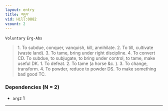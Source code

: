 ```yaml
---
layout: entry
title: འདུལ་
vid: Hill:0882
vcount: 2
---
```

`Voluntary` `Erg-Abs`
> 1\.
 To subdue, conquer, vanquish, kill, annihilate\.
 2\.
 To till, cultivate (waste land)\.
 3\.
 To tame, bring under right discipline\.
 4\.
 To convert CD\.
 To subdue, to subjugate, to bring under control, to tame, make useful DK\.
 1\.
 To defeat\.
 2\.
 To tame (a horse &c\.
)\.
 3\.
 To change, transform\.
 4\.
 To powder, reduce to powder DS\.
 To make something bad good TC\.

### Dependencies (N = 2)
* `arg2` 1

---

